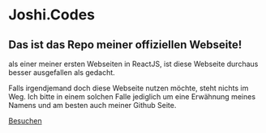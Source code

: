 # Joshi.Codes
## Das ist das Repo meiner offiziellen Webseite!

als einer meiner ersten Webseiten in ReactJS, ist diese Webseite durchaus besser ausgefallen als gedacht.

Falls irgendjemand doch diese Webseite nutzen möchte, steht nichts im Weg.
Ich bitte in einem solchen Falle jediglich um eine Erwähnung meines Namens und am besten auch meiner Github Seite.

<a href="https://joshi.codes">Besuchen</a>